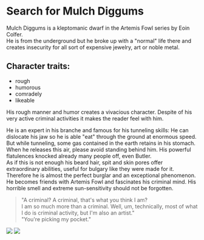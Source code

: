 # Search for Mulch Diggums
Mulch Diggums is a kleptomanic dwarf in the Artemis Fowl series by Eoin Colfer.  
He is from the underground but he broke up with a "normal" life there and creates insecurity for all sort of expensive jewelry, art or noble metal.  

## Character traits:
* rough
* humorous
* comradely
* likeable

His rough manner and humor creates a vivacious character. Despite  of his very active criminal activities it makes the reader feel with him.  

He is an expert in his branche and famous for his tunneling skills: He can dislocate his jaw so he is able "eat" through the ground at enormous speed. But while tunneling, some gas contained in the earth retains in his stomach. When he releases this air, please avoid standing behind him. His powerful flatulences knocked already many people off, even Butler.  
As if this is not enough his beard hair, spit and skin pores offer extraordinary abilities, useful for bulgary like they were made for it.
Therefore he is almost the perfect burglar and an exceptional phenomenon. He becomes friends with Artemis Fowl and fascinates his criminal mind.
His horrible smell and extreme sun-sensitivity should not be forgotten.


> "A criminal? A criminal, that's what you think I am?  
> I am so much more than a criminal.
> Well, um, technically, most of what I do is criminal activity, but I'm also an artist."  
> "You're picking my pocket."

<img src="https://vignette.wikia.nocookie.net/artemisfowl/images/b/bc/Mulch-Diggums-Opal-Deception-GN.PNG/revision/latest/scale-to-width-down/310?cb=20181213055159"/>

<img src="https://external-content.duckduckgo.com/iu/?u=http%3A%2F%2F66.media.tumblr.com%2Fc6b4a0c6776c15c0bc725170eb77cca4%2Ftumblr_inline_o9x74gG3e91r8mwrd_400.jpg&f=1&nofb=1"/>

